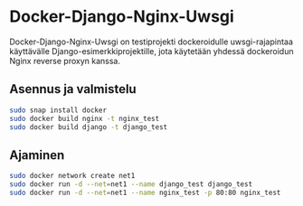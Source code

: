 # Docker-Django-Nginx-Uwsgi

Docker-Django-Nginx-Uwsgi on testiprojekti dockeroidulle
uwsgi-rajapintaa käyttävälle Django-esimerkkiprojektille, 
jota käytetään yhdessä dockeroidun Nginx
reverse proxyn kanssa.

## Asennus ja valmistelu

```bash
sudo snap install docker
sudo docker build nginx -t nginx_test
sudo docker build django -t django_test
```

## Ajaminen

```bash
sudo docker network create net1 
sudo docker run -d --net=net1 --name django_test django_test
sudo docker run -d --net=net1 --name nginx_test -p 80:80 nginx_test
```
